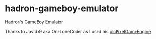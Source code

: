 # hadron-gameboy-emulator
Hadron's GameBoy Emulator

Thanks to Javidx9 aka OneLoneCoder as I used his [olcPixelGameEngine](https://github.com/OneLoneCoder/olcPixelGameEngine)
